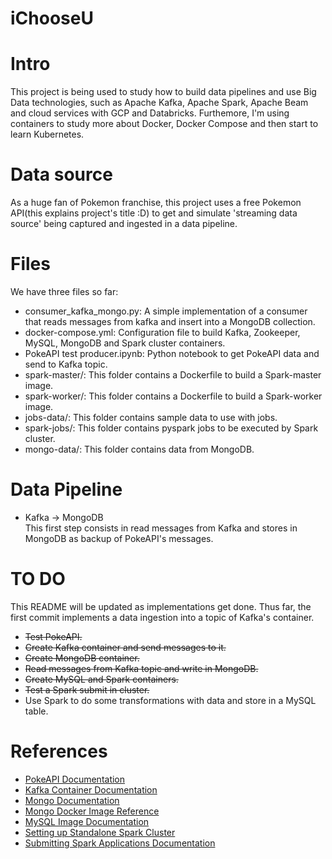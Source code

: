 # iChooseU

# Intro
  This project is being used to study how to build data pipelines and use Big Data technologies, such as Apache Kafka, Apache Spark, Apache Beam and cloud services with GCP and Databricks. Furthemore, I'm using containers to study more about Docker, Docker Compose and then start to learn Kubernetes.
  
# Data source
  As a huge fan of Pokemon franchise, this project uses a free Pokemon API(this explains project's title :D) to get and simulate 'streaming data source' being captured and ingested in a data pipeline.

# Files
  We have three files so far: 
  * consumer_kafka_mongo.py: A simple implementation of a consumer that reads messages from kafka and insert into a MongoDB collection.
  * docker-compose.yml: Configuration file to build Kafka, Zookeeper, MySQL, MongoDB and Spark cluster containers.
  * PokeAPI test producer.ipynb: Python notebook to get PokeAPI data and send to Kafka topic.
  * spark-master/: This folder contains a Dockerfile to build a Spark-master image.
  * spark-worker/: This folder contains a Dockerfile to build a Spark-worker image.
  * jobs-data/: This folder contains sample data to use with jobs.
  * spark-jobs/: This folder contains pyspark jobs to be executed by Spark cluster.
  * mongo-data/: This folder contains data from MongoDB.
  
# Data Pipeline
  * Kafka -> MongoDB  
    This first step consists in read messages from Kafka and stores in MongoDB as backup of PokeAPI's messages.


# TO DO
  This README will be updated as implementations get done. Thus far, the first commit implements a data ingestion into a topic of Kafka's container.
  * <del>Test PokeAPI.</del>
  * <del>Create Kafka container and send messages to it.</del>
  * <del>Create MongoDB container.</del>
  * <del>Read messages from Kafka topic and write in MongoDB.</del>
  * <del>Create MySQL and Spark containers.</del>
  * <del>Test a Spark submit in cluster.</del>
  * Use Spark to do some transformations with data and store in a MySQL table.
  
# References
 * [PokeAPI Documentation](https://pokeapi.co/docs/v2.html)
 * [Kafka Container Documentation](https://docs.confluent.io/current/quickstart/ce-docker-quickstart.html#getting-started-with-docker-compose)
 * [Mongo Documentation](https://docs.mongodb.com/)
 * [Mongo Docker Image Reference](https://hub.docker.com/_/mongo) 
 * [MySQL Image Documentation](https://hub.docker.com/_/mysql)
 * [Setting up Standalone Spark Cluster](https://spark.apache.org/docs/latest/spark-standalone.html)
 * [Submitting Spark Applications Documentation](https://spark.apache.org/docs/latest/submitting-applications.html)
